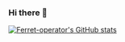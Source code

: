 ### Hi there 👋

[![Ferret-operator's GitHub stats](https://github-readme-stats.vercel.app/api?username=Ferret-operator)](https://github.com/anuraghazra/github-readme-stats)
<!--
**Ferret-operator/Ferret-operator** is a ✨ _special_ ✨ repository because its `README.md` (this file) appears on your GitHub profile.

Here are some ideas to get you started:

- 🔭 I’m currently working on ...
- 🌱 I’m currently learning ...
- 👯 I’m looking to collaborate on ...
- 🤔 I’m looking for help with ...
- 💬 Ask me about ...
- 📫 How to reach me: ...
- 😄 Pronouns: ...
- ⚡ Fun fact: ...
-->
